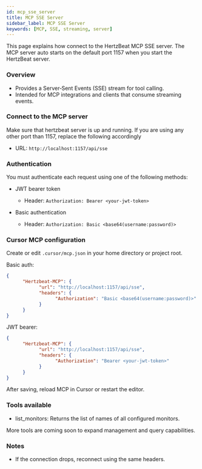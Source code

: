```yaml
---
id: mcp_sse_server
title: MCP SSE Server
sidebar_label: MCP SSE Server
keywords: [MCP, SSE, streaming, server]
---
```


This page explains how connect to the HertzBeat MCP SSE server. The MCP server auto starts on the default port 1157 when you start the HertzBeat server.

### Overview

- Provides a Server‑Sent Events (SSE) stream for tool calling.
- Intended for MCP integrations and clients that consume streaming events.

### Connect to the MCP server

Make sure that hertzbeat server is up and running. If you are using any other port than 1157, replace the following accordingly

- URL: `http://localhost:1157/api/sse`

### Authentication

You must authenticate each request using one of the following methods:

- JWT bearer token

  - Header: `Authorization: Bearer <your-jwt-token>`

- Basic authentication
  - Header: `Authorization: Basic <base64(username:password)>`

### Cursor MCP configuration

Create or edit `.cursor/mcp.json` in your home directory or project root.

Basic auth:

```json
{
      "Hertzbeat-MCP": {
            "url": "http://localhost:1157/api/sse",
            "headers": {
                  "Authorization": "Basic <base64(username:password)>"
            }
      }
}
```

JWT bearer:

```json
{
      "Hertzbeat-MCP": {
            "url": "http://localhost:1157/api/sse",
            "headers": {
                  "Authorization": "Bearer <your-jwt-token>"
            }
      }
}
```

After saving, reload MCP in Cursor or restart the editor.

### Tools available

- list_monitors: Returns the list of names of all configured monitors.

More tools are coming soon to expand management and query capabilities.

### Notes

- If the connection drops, reconnect using the same headers.
